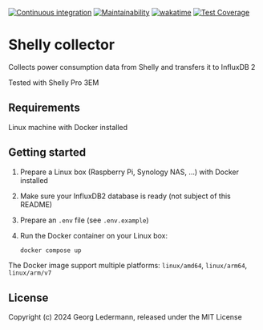 [![Continuous integration](https://github.com/solectrus/shelly-collector/actions/workflows/push.yml/badge.svg)](https://github.com/solectrus/shelly-collector/actions/workflows/push.yml)
[![Maintainability](https://api.codeclimate.com/v1/badges/2004a93d6d9dbeb908c5/maintainability)](https://codeclimate.com/github/solectrus/shelly-collector/maintainability)
[![wakatime](https://wakatime.com/badge/user/697af4f5-617a-446d-ba58-407e7f3e0243/project/018dc198-44e2-4b00-bb01-a7b07d445b01.svg)](https://wakatime.com/badge/user/697af4f5-617a-446d-ba58-407e7f3e0243/project/018dc198-44e2-4b00-bb01-a7b07d445b01)
[![Test Coverage](https://api.codeclimate.com/v1/badges/2004a93d6d9dbeb908c5/test_coverage)](https://codeclimate.com/github/solectrus/shelly-collector/test_coverage)

# Shelly collector

Collects power consumption data from Shelly and transfers it to InfluxDB 2

Tested with Shelly Pro 3EM

## Requirements

Linux machine with Docker installed

## Getting started

1. Prepare a Linux box (Raspberry Pi, Synology NAS, ...) with Docker installed

2. Make sure your InfluxDB2 database is ready (not subject of this README)

3. Prepare an `.env` file (see `.env.example`)

4. Run the Docker container on your Linux box:

   ```bash
   docker compose up
   ```

The Docker image support multiple platforms: `linux/amd64`, `linux/arm64`, `linux/arm/v7`

## License

Copyright (c) 2024 Georg Ledermann, released under the MIT License
